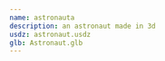 ```yaml
---
name: astronauta
description: an astronaut made in 3d
usdz: astronaut.usdz
glb: Astronaut.glb
---
```

